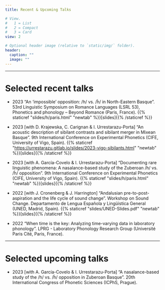 ```yaml
---
title: Recent & Upcoming Talks

# View.
#   1 = List
#   2 = Compact
#   3 = Card
view: 2

# Optional header image (relative to `static/img/` folder).
header:
  caption: ""
  image: ""
---
```


--------------------------------------------------

Selected recent talks
==============
  * 2023  “An ‘impossible’ opposition: /h/ vs. /h̃/ in North-Eastern Basque”. 53rd Linguistic Symposium on Romance Languages (LSRL 53), Phonetics and phonology – Beyond Romance (Paris, France). {{% staticref "slides/h/paris.html" "newtab" %}}[slides]{{% /staticref %}}

  * 2023  [with D. Krajewska, C. Carignan & I. Urrestarazu-Porta] “An acoustic description of sibilant contrasts and sibilant merger in Mixean Basque”. 9th International Conference on Experimental Phonetics (CIFE, University of Vigo, Spain). {{% staticref "https://urrestarazu.gitlab.io/slides/2023-vigo-sibilants.html" "newtab" %}}[slides]{{% /staticref %}}

  * 2023  [with A. García-Covelo & I. Urrestarazu-Porta] “Documenting rare linguistic phenomena: A nasalance-based study of the Zuberoan /h/ vs. /h̃/ opposition”. 9th International Conference on Experimental Phonetics (CIFE, University of Vigo, Spain). {{% staticref "slides/h/paris.html" "newtab" %}}[slides]{{% /staticref %}}

  * 2022  [with J. Cronenberg & J. Harrington] “Andalusian pre-to-post-aspiration and the life cycle of sound change”. Workshop on Sound Change. Departamento de Lengua Española y Lingüística General (UNED, Madrid, Spain). {{% staticref "slides/UNED-Slides.pdf" "newtab" %}}[slides]{{% /staticref %}}

  * 2022  “When time is the key: Analyzing time-varying data in laboratory phonology”. LPRG - Laboratory Phonology Research Group (Université Paris Cité, Paris, France).

--------------------------------------------------

Selected upcoming talks
==============
 * 2023 [with A. García-Covelo & I. Urrestarazu-Porta] “A nasalance-based study of the /h/ vs. /h̃/ opposition in Zuberoan Basque”. 20th International Congress of Phonetic Sciences (ICPhS, Prague).